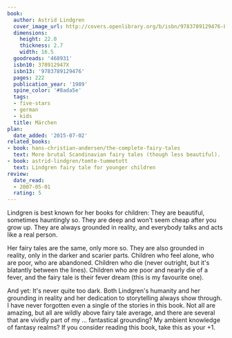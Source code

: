 ```yaml
---
book:
  author: Astrid Lindgren
  cover_image_url: http://covers.openlibrary.org/b/isbn/9783789129476-L.jpg
  dimensions:
    height: 22.0
    thickness: 2.7
    width: 16.5
  goodreads: '468931'
  isbn10: 378912947X
  isbn13: '9783789129476'
  pages: 222
  publication_year: '1989'
  spine_color: '#8ada5e'
  tags:
  - five-stars
  - german
  - kids
  title: Märchen
plan:
  date_added: '2015-07-02'
related_books:
- book: hans-christian-andersen/the-complete-fairy-tales
  text: More brutal Scandinavian fairy tales (though less beautiful).
- book: astrid-lindgren/tomte-tummetott
  text: Lindgren fairy tale for younger children
review:
  date_read:
  - 2007-05-01
  rating: 5
---
```

Lindgren is best known for her books for children: They are beautiful, sometimes hauntingly so. They are deep and won't
seem cheap after you grow up. They are always grounded in reality, and everybody talks and acts like a real person.

Her fairy tales are the same, only more so. They are also grounded in reality, only in the darker and scarier parts.
Children who feel alone, who are poor, who are abandoned. Children who die (never outright, but it's blatantly between
the lines). Children who are poor and nearly die of a fever, and the fairy tale is their fever dream (this is my
favourite one).

And yet: It's never quite too dark. Both Lindgren's humanity and her grounding in reality and her dedication to
storytelling always show through. I have never forgotten even a single of the stories in this book. Not all are amazing,
but all are wildly above fairy tale average, and there are several that are vividly part of my … fantastical grounding?
My ambient knowledge of fantasy realms? If you consider reading this book, take this as your +1.
